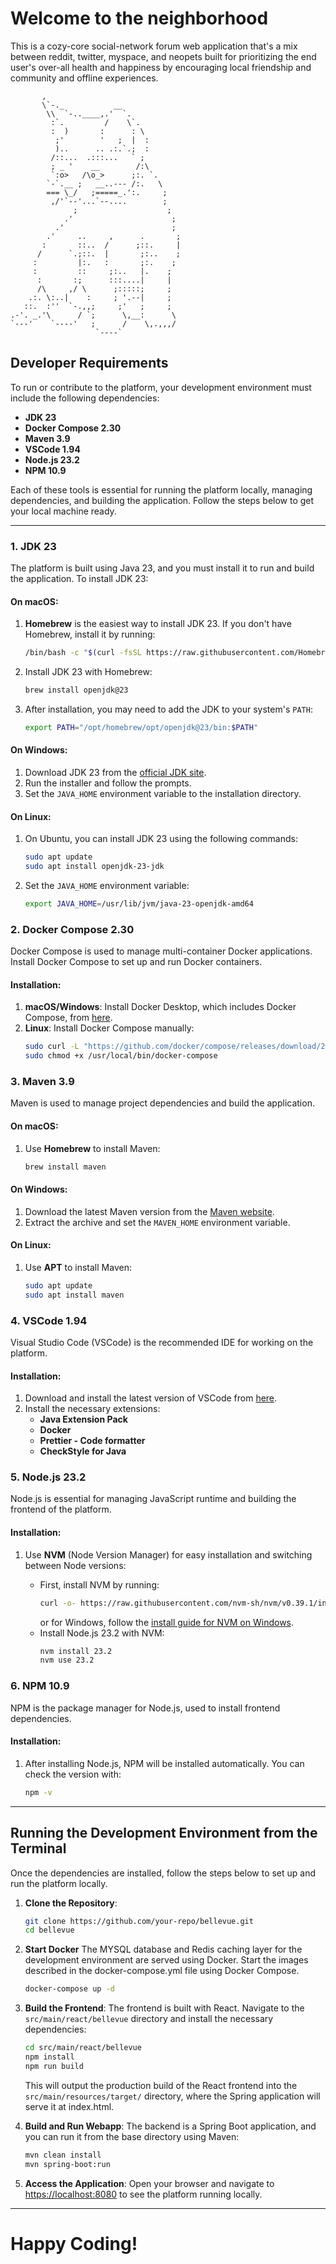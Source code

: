 # Welcome to the neighborhood

This is a cozy-core social-network forum web application that's a mix between reddit, twitter, myspace, and neopets built for prioritizing the end user's over-all health and happiness by encouraging local friendship and community and offline experiences.

```
       ,
       \`-._           __
        \\  `-..____,.'  `.
         :`.         /    \`.
         :  )       :      : \
          ;'        '   ;  |  :
          )..      .. .:.`.;  :
         /::...  .:::...   ` ;
         ; _ '    __        /:\
         `:o>   /\o_>      ;:. `.
        `-`.__ ;   __..--- /:.   \
        === \_/   ;=====_.':.     ;
         ,/'`--'...`--....        ;
              ;                    ;
            .'                      ;
          .'                        ;
        .'     ..     ,      .       ;
       :       ::..  /      ;::.     |
      /      `.;::.  |       ;:..    ;
     :         |:.   :       ;:.    ;
     :         ::     ;:..   |.    ;
      :       :;      :::....|     |
      /\     ,/ \      ;:::::;     ;
    .:. \:..|    :     ; '.--|     ;
   ::.  :''  `-.,,;     ;'   ;     ;
.-'. _.'\      / `;      \,__:      \
`---'    `----'   ;      /    \,.,,,/
                   `----`
```

## Developer Requirements

To run or contribute to the platform, your development environment must include the following dependencies:

- **JDK 23**
- **Docker Compose 2.30**
- **Maven 3.9**
- **VSCode 1.94**
- **Node.js 23.2**
- **NPM 10.9**

Each of these tools is essential for running the platform locally, managing dependencies, and building the application. Follow the steps below to get your local machine ready.

---

### 1. JDK 23

The platform is built using Java 23, and you must install it to run and build the application. To install JDK 23:

#### On macOS:

1. **Homebrew** is the easiest way to install JDK 23. If you don't have Homebrew, install it by running:
   ```bash
   /bin/bash -c "$(curl -fsSL https://raw.githubusercontent.com/Homebrew/install/HEAD/install.sh)"
   ```
2. Install JDK 23 with Homebrew:
   ```bash
   brew install openjdk@23
   ```
3. After installation, you may need to add the JDK to your system's `PATH`:
   ```bash
   export PATH="/opt/homebrew/opt/openjdk@23/bin:$PATH"
   ```

#### On Windows:

1. Download JDK 23 from the [official JDK site](https://jdk.java.net/23/).
2. Run the installer and follow the prompts.
3. Set the `JAVA_HOME` environment variable to the installation directory.

#### On Linux:

1. On Ubuntu, you can install JDK 23 using the following commands:
   ```bash
   sudo apt update
   sudo apt install openjdk-23-jdk
   ```
2. Set the `JAVA_HOME` environment variable:
   ```bash
   export JAVA_HOME=/usr/lib/jvm/java-23-openjdk-amd64
   ```

### 2. Docker Compose 2.30

Docker Compose is used to manage multi-container Docker applications. Install Docker Compose to set up and run Docker containers.

#### Installation:

1. **macOS/Windows**: Install Docker Desktop, which includes Docker Compose, from [here](https://www.docker.com/products/docker-desktop).
2. **Linux**: Install Docker Compose manually:
   ```bash
   sudo curl -L "https://github.com/docker/compose/releases/download/2.30.0/docker-compose-$(uname -s)-$(uname -m)" -o /usr/local/bin/docker-compose
   sudo chmod +x /usr/local/bin/docker-compose
   ```

### 3. Maven 3.9

Maven is used to manage project dependencies and build the application.

#### On macOS:

1. Use **Homebrew** to install Maven:
   ```bash
   brew install maven
   ```

#### On Windows:

1. Download the latest Maven version from the [Maven website](https://maven.apache.org/download.cgi).
2. Extract the archive and set the `MAVEN_HOME` environment variable.

#### On Linux:

1. Use **APT** to install Maven:
   ```bash
   sudo apt update
   sudo apt install maven
   ```

### 4. VSCode 1.94

Visual Studio Code (VSCode) is the recommended IDE for working on the platform.

#### Installation:

1. Download and install the latest version of VSCode from [here](https://code.visualstudio.com/Download).
2. Install the necessary extensions:
   - **Java Extension Pack**
   - **Docker**
   - **Prettier - Code formatter**
   - **CheckStyle for Java**

### 5. Node.js 23.2

Node.js is essential for managing JavaScript runtime and building the frontend of the platform.

#### Installation:

1. Use **NVM** (Node Version Manager) for easy installation and switching between Node versions:

   - First, install NVM by running:
     ```bash
     curl -o- https://raw.githubusercontent.com/nvm-sh/nvm/v0.39.1/install.sh | bash
     ```
     or for Windows, follow the [install guide for NVM on Windows](https://github.com/coreybutler/nvm-windows).
   - Install Node.js 23.2 with NVM:
     ```bash
     nvm install 23.2
     nvm use 23.2
     ```

### 6. NPM 10.9

NPM is the package manager for Node.js, used to install frontend dependencies.

#### Installation:

1. After installing Node.js, NPM will be installed automatically. You can check the version with:
   ```bash
   npm -v
   ```

---

## Running the Development Environment from the Terminal

Once the dependencies are installed, follow the steps below to set up and run the platform locally.

1. **Clone the Repository**:

   ```bash
   git clone https://github.com/your-repo/bellevue.git
   cd bellevue
   ```

2. **Start Docker**
   The MYSQL database and Redis caching layer for the development environment are served using Docker. Start the images described in the docker-compose.yml file using Docker Compose.

   ```bash
   docker-compose up -d
   ```

3. **Build the Frontend**:
   The frontend is built with React. Navigate to the `src/main/react/bellevue` directory and install the necessary dependencies:

   ```bash
   cd src/main/react/bellevue
   npm install
   npm run build
   ```

   This will output the production build of the React frontend into the `src/main/resources/target/` directory, where the Spring application will serve it at index.html.

4. **Build and Run Webapp**:
   The backend is a Spring Boot application, and you can run it from the base directory using Maven:

   ```bash
   mvn clean install
   mvn spring-boot:run
   ```

5. **Access the Application**:
   Open your browser and navigate to [https://localhost:8080](https://localhost:8080) to see the platform running locally.

---

# Happy Coding!

